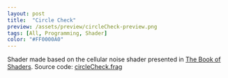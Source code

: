 ```yaml
---
layout: post
title:  "Circle Check"
preview: /assets/preview/circleCheck-preview.png
tags: [All, Programming, Shader]
color: "#FF0000A0"
---
```


<p align="center">
<canvas class="glslCanvas" data-fragment-url="/assets/shaders/circleCheck.frag" width="700" height="500"></canvas>
</p>

Shader made based on the cellular noise shader presented in [The Book of Shaders](https://thebookofshaders.com/12/).
Source code: <a href="https://github.com/aklevy/aklevy.github.io/blob/master/assets/shaders/circleCheck.frag" >circleCheck.frag</a>
